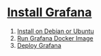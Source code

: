 # [Install Grafana](https://grafana.com/docs/grafana/latest/setup-grafana/installation/)

1. [Install on Debian or Ubuntu](https://grafana.com/docs/grafana/latest/setup-grafana/installation/debian/)
2. [Run Grafana Docker Image](https://grafana.com/docs/grafana/latest/setup-grafana/installation/docker/)
3. [Deploy Grafana](https://grafana.com/docs/grafana/latest/setup-grafana/installation/kubernetes/)
